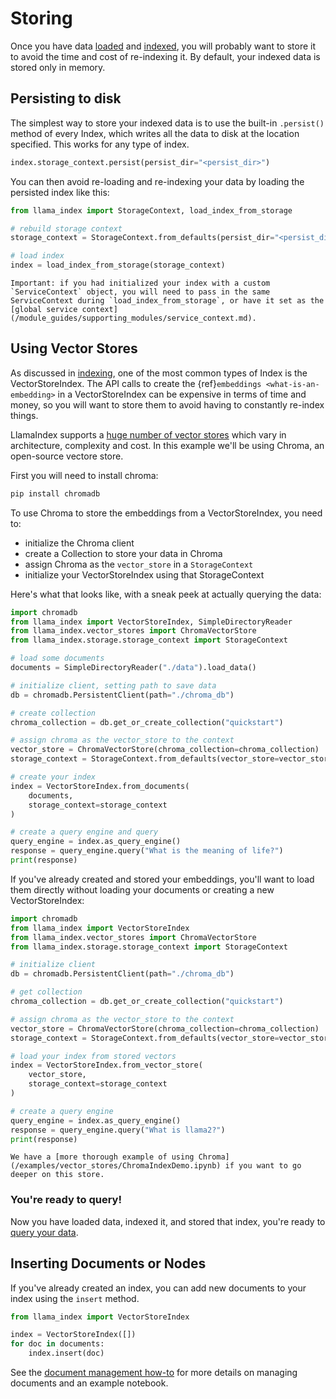 # Storing

Once you have data [loaded](/understanding/loading/loading.md) and [indexed](/understanding/indexing/indexing.md), you will probably want to store it to avoid the time and cost of re-indexing it. By default, your indexed data is stored only in memory.

## Persisting to disk

The simplest way to store your indexed data is to use the built-in `.persist()` method of every Index, which writes all the data to disk at the location specified. This works for any type of index.

```python
index.storage_context.persist(persist_dir="<persist_dir>")
```

You can then avoid re-loading and re-indexing your data by loading the persisted index like this:

```python
from llama_index import StorageContext, load_index_from_storage

# rebuild storage context
storage_context = StorageContext.from_defaults(persist_dir="<persist_dir>")

# load index
index = load_index_from_storage(storage_context)
```

```{tip}
Important: if you had initialized your index with a custom
`ServiceContext` object, you will need to pass in the same
ServiceContext during `load_index_from_storage`, or have it set as the [global service context](/module_guides/supporting_modules/service_context.md).
```

## Using Vector Stores

As discussed in [indexing](/understanding/indexing/indexing.md), one of the most common types of Index is the VectorStoreIndex. The API calls to create the {ref}`embeddings <what-is-an-embedding>` in a VectorStoreIndex can be expensive in terms of time and money, so you will want to store them to avoid having to constantly re-index things.

LlamaIndex supports a [huge number of vector stores](/module_guides/storing/vector_stores.md) which vary in architecture, complexity and cost. In this example we'll be using Chroma, an open-source vectore store.

First you will need to install chroma:

```python
pip install chromadb
```

To use Chroma to store the embeddings from a VectorStoreIndex, you need to:

* initialize the Chroma client
* create a Collection to store your data in Chroma
* assign Chroma as the `vector_store` in a `StorageContext`
* initialize your VectorStoreIndex using that StorageContext

Here's what that looks like, with a sneak peek at actually querying the data:

```python
import chromadb
from llama_index import VectorStoreIndex, SimpleDirectoryReader
from llama_index.vector_stores import ChromaVectorStore
from llama_index.storage.storage_context import StorageContext

# load some documents
documents = SimpleDirectoryReader("./data").load_data()

# initialize client, setting path to save data
db = chromadb.PersistentClient(path="./chroma_db")

# create collection
chroma_collection = db.get_or_create_collection("quickstart")

# assign chroma as the vector_store to the context
vector_store = ChromaVectorStore(chroma_collection=chroma_collection)
storage_context = StorageContext.from_defaults(vector_store=vector_store)

# create your index
index = VectorStoreIndex.from_documents(
    documents,
    storage_context=storage_context
)

# create a query engine and query
query_engine = index.as_query_engine()
response = query_engine.query("What is the meaning of life?")
print(response)
```

If you've already created and stored your embeddings, you'll want to load them directly without loading your documents or creating a new VectorStoreIndex:

```python
import chromadb
from llama_index import VectorStoreIndex
from llama_index.vector_stores import ChromaVectorStore
from llama_index.storage.storage_context import StorageContext

# initialize client
db = chromadb.PersistentClient(path="./chroma_db")

# get collection
chroma_collection = db.get_or_create_collection("quickstart")

# assign chroma as the vector_store to the context
vector_store = ChromaVectorStore(chroma_collection=chroma_collection)
storage_context = StorageContext.from_defaults(vector_store=vector_store)

# load your index from stored vectors
index = VectorStoreIndex.from_vector_store(
    vector_store,
    storage_context=storage_context
)

# create a query engine
query_engine = index.as_query_engine()
response = query_engine.query("What is llama2?")
print(response)
```

```{tip}
We have a [more thorough example of using Chroma](/examples/vector_stores/ChromaIndexDemo.ipynb) if you want to go deeper on this store.
```

### You're ready to query!

Now you have loaded data, indexed it, and stored that index, you're ready to [query your data](/understanding/querying/querying.md).

## Inserting Documents or Nodes

If you've already created an index, you can add new documents to your index using the `insert` method.

```python
from llama_index import VectorStoreIndex

index = VectorStoreIndex([])
for doc in documents:
    index.insert(doc)
```

See the [document management how-to](/module_guides/indexing/document_management.md) for more details on managing documents and an example notebook.

